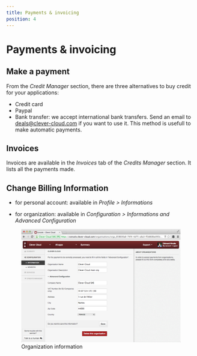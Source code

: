```yaml
---
title: Payments & invoicing
position: 4
---
```

# Payments & invoicing

## Make a payment

From the *Credit Manager* section, there are three alternatives to buy credit for your applications:

* Credit card
* Paypal
* Bank transfer: we accept international bank transfers. Send an email to <deals@clever-cloud.com> if you want to use it. This method is usefull to make automatic payments.


## Invoices

Invoices are available in the *Invoices* tab of the *Credits Manager* section. It lists all the payments made.

## Change Billing Information

* for personal account: available in *Profile > Informations*

* for organization: available in *Configuration > Informations and Advanced Configuration*

<figure class="cc-content-img">
  <a href="/assets/images/billing-infos.png"><img src="/assets/images/billing-infos.png"/></a>
  <figcaption>Organization information</figcaption>
</figure>
